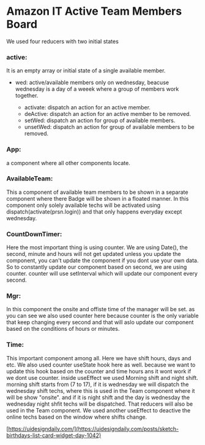 # Amazon IT Active Team Members Board

We used four reducers with two initial states

### active: 
It is an empty array or initial state of a single available member.
- wed: active/available members only on wednesday, beacuse wednesday is a day of a weeek where a group of members work together.

  - activate: dispatch an action for an active member.
  - deActive: dispatch an action for an active member to be removed.
  - setWed: dispatch an action for group of available members.
  - unsetWed: dispatch an action for group of available members to be removed.

### App: 
a component where all other components locate.
### AvailableTeam: 
This a component of available team members to be shown in a separate component where there Badge will be shown in a floated manner. In this component only solely available techs will be activated using dispatch(activate(prsn.login)) and that only happens everyday except wednesday.
### CountDownTimer: 
Here the most important thing is using counter. We are using Date(), the second, minute and hours will not get updated unless you update the component, you can't update the component if you dont use your own data. So to constantly update our component based on second, we are using counter. counter will use setInterval which will update our component every second.
### Mgr: 
In this component the onsite and offiste time of the manager will be set. as you can see we also used counter here because counter is the only variable that keep changing every second and that will aslo update our component based on the conditions of hours or minutes.
### Time: 
This important component among all. Here we have shift hours, days and etc. We also used counter useState hook here as well. because we want to update this hook based on the counter and time hours ans it wont work if we dont use counter. inside useEffect we used Morning shift and night shift. morning shift starts from (7 to 17), if it is wednesday we will dispatch the wednesday shift techs, where this is used in the Team component where it will be show "onsite". and if it is night shift and the day is wednesday the wednesday night shfit techs will be dispatched. That reducers will also be used in the Team component.
We used another useEffect to deactive the online techs based on the window where shifts change.

[https://uidesigndaily.com/](https://uidesigndaily.com/posts/sketch-birthdays-list-card-widget-day-1042)
